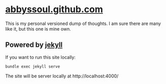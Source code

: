 # [abbyssoul.github.com](abbyssoul.github.com/)

This is my personal versioned dump of thoughts. I am sure there are many like it, but this one is mine own.

## Powered by [jekyll](https://jekyllrb.com/)

If you want to run this site locally:
```shell
bundle exec jekyll serve
```
The site will be server locally at http://localhost:4000/
